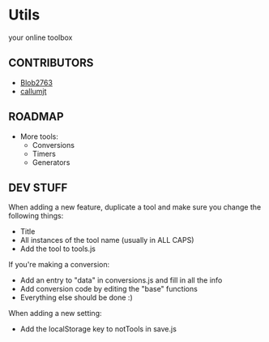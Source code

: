 # Utils
your online toolbox

## CONTRIBUTORS
- [Blob2763](https://github.com/Blob2763/)
- [callumjt](https://github.com/callumjt/)

## ROADMAP
- More tools:
    - Conversions
    - Timers
    - Generators

## DEV STUFF
When adding a new feature, duplicate a tool and make sure you change the following things:
- Title
- All instances of the tool name (usually in ALL CAPS)
- Add the tool to tools.js

If you're making a conversion:
- Add an entry to "data" in conversions.js and fill in all the info
- Add conversion code by editing the "base" functions
- Everything else should be done :)

When adding a new setting:
- Add the localStorage key to notTools in save.js